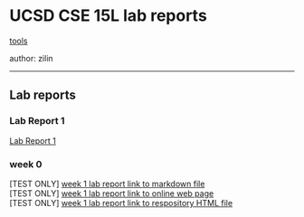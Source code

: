 # UCSD CSE 15L lab reports
[tools](Drafts\construction_site.html)

author: zilin
___
## Lab reports
### Lab Report 1
[Lab Report 1](lab-report-1.md)
### week 0
[TEST ONLY] [week 1 lab report link to markdown file](lab-report-week1.md)    
[TEST ONLY] [week 1 lab report link to online web page](https://kiminus.github.io/cse15l-lab-reports/lab-report-week1)   
[TEST ONLY] [week 1 lab report link to respository HTML file](lab-report-week1.html)
